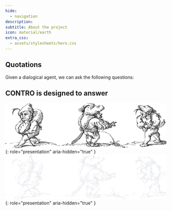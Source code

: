 ```yaml
---
hide:
  - navigation
description:
subtitle: About the project
icon: material/earth
extra_css:
  - assets/stylesheets/hero.css
---
```


<section id="quotes" markdown>

# Quotations

<div class="grid cards no-border" markdown hidden>

- > Not even this is left to words, namely, that at any rate they express the mind of the speaker, since a speaker may indeed not know the things about which he speaks.

    Augustine of Hippo, <cite>De Magistro</cite>, XIII 42

- > The reasons (motives) people may have for holding a&nbsp;belief are not always the same as the reasons (grounds) they will offer and accept in defense of a&nbsp;claim.

    Frans H. van Eemeren, <cite>Reconstructing Argumentative Discourse</cite>, p. 12

</div>
</section>

<section id="distill" markdown>

<div class="grid cards no-border" markdown hidden>

- # How to distill an opinion

    Our project aims to formalize how personal perspectives are externalized through argumentation in dialectical contexts. What we are interested in is the *shape* of an argument: when discourse is reconstructed in terms of argumentation structures, the communicative intent of the agents involved emerges with greater clarity.

- ![Opinion distiller](assets/images/distiller.svg){: role="presentation" aria-hidden="true" }

</div>

</section>

<section id="questions" markdown>
Given a dialogical agent, we can ask the following questions:

<div class="grid cards" markdown hidden>
- How is their argumentative style characterized?
- What kinds of attacks do they tend to favor?
- What reasons do they put forward during argumentation?
- How are these reasons reflected in their view of the issue at stake?
- What is their final opinion?
</div>

</section>

<section id="overview" markdown>

# CONTRO is designed to answer

<div class="grid cards no-border" markdown hidden>

- :custom-wind:{ .lg .middle }
    
    **Lean and expressive**
    We developed a lightweight ontology capable of reconstructing argumentative structures in text from minimal annotation of premises and conclusions, leveraging the inferential power of OWL reasoners.

- :custom-ruler-outline:{ .lg .middle .only-light }:custom-ruler:{ .lg .middle .only-dark }

    **Formally grounded**
    CONTRO implements the main features of ASPIC^+^, one of the most widely adopted formalisms for argumentation.

- :custom-brick-outline:{ .lg .middle .only-light }:custom-brick:{ .lg .middle .only-dark }

    **Built on design patterns**
    We chose to build upon the perspectivisation ontology design pattern, extending it both extensionally and intensionally to support dialectical contexts.

- :fontawesome-solid-gears:{ .lg .middle }

    **Interoperable by design**
    By adopting DOLCE’s Descriptions and Situations model, the ontology is domain agnostic and supports principled ontological assertions: it can be applied independently of the framework chosen to describe the domain.

</div>

</section>

![Three caricature figurines by Faustino Bocchi](assets/images/faustino-bocchi-light.svg#only-light){: role="presentation" aria-hidden="true" }
![Three caricature figurines by Faustino Bocchi](assets/images/faustino-bocchi-dark.svg#only-dark){: role="presentation" aria-hidden="true" }